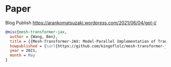 # Paper
Blog Publish
https://arankomatsuzaki.wordpress.com/2021/06/04/gpt-j/

```bibtex	
@misc{mesh-transformer-jax,
  author = {Wang, Ben},
  title = {{Mesh-Transformer-JAX: Model-Parallel Implementation of Transformer Language Model with JAX}},
  howpublished = {\url{https://github.com/kingoflolz/mesh-transformer-jax}},
  year = 2021,
  month = May
}
```

#